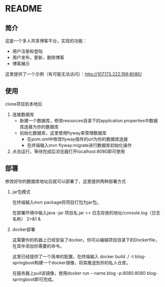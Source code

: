 # README

## 简介
这是一个多人共享博客平台，实现的功能：

- 用户注册和登陆
- 用户发布，更新，删除博客
- 博客展示

这里提供了一个示例（有可能无法访问）：http://107.173.222.199:8080/

## 使用

clone项目到本地后

1. 连接数据库
   - 新建一个数据库，修改resources目录下的application.properties中数据库连接为你的数据库
   - 初始化数据库，这里使用flyway来管理数据库
     - 在pom.xml中修改flyway插件的url为你的数据库连接
     - 在终端输入mvn flyway:migrate进行数据库初始化操作
2. 点击运行，等待完成后浏览器打开localhost:8080即可使用

## 部署

修改好你的数据库地址后就可以部署了，这里提供两种部署方式

1. jar包模式

   在终端输入mvn  package将项目打包为jar包。

   在部署环境中输入java -jar 项目名.jar >>  日志存放的地址/console.log（日志名称） 2>&1 &

2. docker部署

   这需要你的机器上已经安装了docker。你可以编辑项目目录下的Dockerfile，在其中添加你需要的命令。

   这里已经提供了一个简单的配置，在终端输入 docker build ./ -t blog-springboot构建一个docker镜像，将其推送到你的私人仓库。

   在服务器上pull该镜像，使用docker run --name blog -p:8080:8080 blog-springboot即可完成。

   

